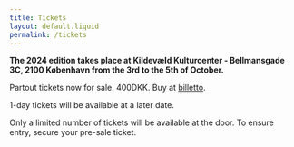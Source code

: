 ```yaml
---
title: Tickets
layout: default.liquid
permalink: /tickets
---
```


<p><strong>The 2024 edition takes place at Kildevæld Kulturcenter - Bellmansgade 3C, 2100 København from the 3rd to the 5th of October. </strong>
</p>

<p>Partout tickets now for sale. 400DKK. Buy at <a href="https://billetto.dk/en/e/1018559">billetto</a>.</p>

<p>1-day tickets will be available at a later date.</p>

<p>Only a limited number of tickets will be available at the door. To ensure entry, secure your pre-sale ticket.</p>